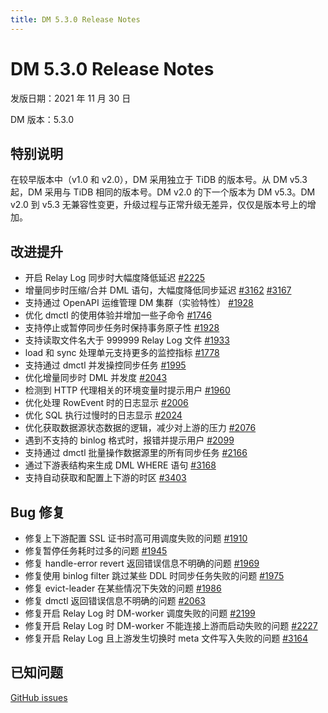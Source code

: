 ```yaml
---
title: DM 5.3.0 Release Notes
---
```


# DM 5.3.0 Release Notes

发版日期：2021 年 11 月 30 日

DM 版本：5.3.0

## 特别说明

在较早版本中（v1.0 和 v2.0），DM 采用独立于 TiDB 的版本号。从 DM v5.3 起，DM 采用与 TiDB 相同的版本号。DM v2.0 的下一个版本为 DM v5.3。DM v2.0 到 v5.3 无兼容性变更，升级过程与正常升级无差异，仅仅是版本号上的增加。

## 改进提升

- 开启 Relay Log 同步时大幅度降低延迟 [#2225](https://github.com/pingcap/dm/pull/2225)
- 增量同步时压缩/合并 DML 语句，大幅度降低同步延迟 [#3162](https://github.com/pingcap/tiflow/pull/3162) [#3167](https://github.com/pingcap/tiflow/pull/3167)
- 支持通过 OpenAPI 运维管理 DM 集群（实验特性） [#1928](https://github.com/pingcap/dm/issues/1982)
- 优化 dmctl 的使用体验并增加一些子命令 [#1746](https://github.com/pingcap/dm/pull/1746)
- 支持停止或暂停同步任务时保持事务原子性 [#1928](https://github.com/pingcap/dm/pull/1928)
- 支持读取文件名大于 999999 Relay Log 文件 [#1933](https://github.com/pingcap/dm/pull/1933)
- load 和 sync 处理单元支持更多的监控指标 [#1778](https://github.com/pingcap/dm/pull/1778)
- 支持通过 dmctl 并发操控同步任务 [#1995](https://github.com/pingcap/dm/pull/1955)
- 优化增量同步时 DML 并发度 [#2043](https://github.com/pingcap/dm/pull/2043)
- 检测到 HTTP 代理相关的环境变量时提示用户 [#1960](https://github.com/pingcap/dm/pull/1960)
- 优化处理 RowEvent 时的日志显示 [#2006](https://github.com/pingcap/dm/pull/2006)
- 优化 SQL 执行过慢时的日志显示 [#2024](https://github.com/pingcap/dm/pull/2024)
- 优化获取数据源状态数据的逻辑，减少对上游的压力 [#2076](https://github.com/pingcap/dm/pull/2076)
- 遇到不支持的 binlog 格式时，报错并提示用户 [#2099](https://github.com/pingcap/dm/pull/2099)
- 支持通过 dmctl 批量操作数据源里的所有同步任务 [#2166](https://github.com/pingcap/dm/pull/2166)
- 通过下游表结构来生成 DML WHERE 语句 [#3168](https://github.com/pingcap/tiflow/pull/3168)
- 支持自动获取和配置上下游的时区 [#3403](https://github.com/pingcap/tiflow/pull/3403)

## Bug 修复

- 修复上下游配置 SSL 证书时高可用调度失败的问题 [#1910](https://github.com/pingcap/dm/pull/1910)
- 修复暂停任务耗时过多的问题 [#1945](https://github.com/pingcap/dm/pull/1954)
- 修复 handle-error revert 返回错误信息不明确的问题 [#1969](https://github.com/pingcap/dm/pull/1969)
- 修复使用 binlog filter 跳过某些 DDL 时同步任务失败的问题 [#1975](https://github.com/pingcap/dm/pull/1975)
- 修复 evict-leader 在某些情况下失效的问题 [#1986](https://github.com/pingcap/dm/pull/1986)
- 修复 dmctl 返回错误信息不明确的问题 [#2063](https://github.com/pingcap/dm/pull/2063)
- 修复开启 Relay Log 时 DM-worker 调度失败的问题 [#2199](https://github.com/pingcap/dm/pull/2219)
- 修复开启 Relay Log 时 DM-worker 不能连接上游而启动失败的问题 [#2227](https://github.com/pingcap/dm/pull/2227)
- 修复开启 Relay Log 且上游发生切换时 meta 文件写入失败的问题 [#3164](https://github.com/pingcap/tiflow/pull/3164)

## 已知问题

[GitHub issues](https://github.com/pingcap/tiflow/issues?q=is%3Aissue+is%3Aopen+label%3Atype%2Fbug+label%3Aarea%2Fdm)
